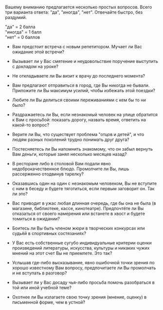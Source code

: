 Вашему вниманию предлагается несколько простых
вопросов. Всего три варианта ответа:
"да",
"иногда",
"нет".
Отвечайте быстро, без раздумий.

"да" = 2 балла  
"иногда" = 1 балл  
"нет" = 0 баллов

- Вам предстоит встреча с новым репетитором.
Мучает ли Вас ожидание этой встречи?

- Вызывает ли у Вас смятение и неудовольствие
поручение выступить с докладом
на уроке?

- Не откладываете ли Вы визит к врачу
до последнего момента?

- Вам предлагают отправиться в город,
где Вы никогда не бывали.
Приложите ли Вы максимум усилий,
чтобы избежать этой поездки?

- Любите ли Вы делиться своими переживаниями
с кем бы то ни было?

- Раздражаетесь ли Вы,
если незнакомый человек на улице обратится к Вам
с просьбой:
показать дорогу,
назвать время,
ответить на какой-то вопрос?

- Верите ли Вы, что существует проблема
"отцов и детей",
и что людям разных поколений трудно понимать друг друга?

- Постесняетесь ли Вы напомнить знакомому,
что он забыл вернуть Вам деньги,
которые занял несколько месяцев назад?

- В ресторане либо в столовой
Вам подали явно недоброкачественное блюдо.
Промолчите ли Вы,
лишь рассерженно отодвинув тарелку?

- Оказавшись один на один с незнакомым человеком,
Вы не вступите с ним в беседу
и будете тяготиться,
если первым заговорит он.
Так ли это?

- Вас приводит в ужас любая длинная очередь,
где бы она не была
(в магазине, библиотеке, кассе, кинотеатре).
Предпочтёте ли Вы отказаться от своего намерения
или встанете в хвост и будете томиться в ожидании?

- Боитесь ли Вы быть членом жюри в
творческих конкурсах
или судьёй в спортивных состязаниях?

- У Вас есть собственные сугубо индивидуальные
критерии оценки произведений литературы,
искусства,
культуры
и никаких чужих мнений
на этот счет Вы не приемлете.
Это так?

- Услышав где-либо высказывание,
явно ошибочной точки зрения
по хорошо известному Вам вопросу,
предпочитаете ли Вы промолчать
и не вступать в разговор?

- Вызывает ли у Вас досаду чья-либо просьба
помочь разобраться в той или иной
учебной теме?

- Охотнее ли Вы излагаете свою точку зрения
(мнение, оценку)
в письменной форме, чем в устной?
